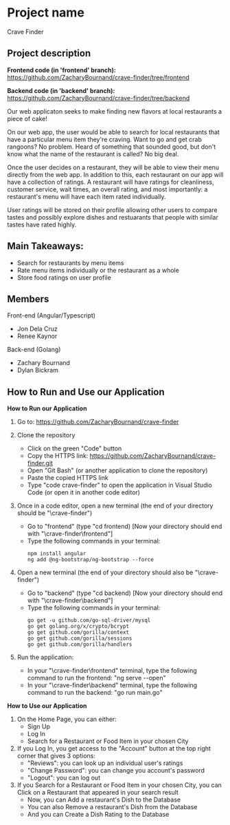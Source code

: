 # Project name
Crave Finder

## Project description
**Frontend code (in 'frontend' branch):**
https://github.com/ZacharyBournand/crave-finder/tree/frontend

**Backend code (in 'backend' branch):**
https://github.com/ZacharyBournand/crave-finder/tree/backend


Our web applicaton seeks to make finding new flavors at local restaurants a piece of cake!

On our web app, the user would be able to search for local restaurants that have a particular menu item they're craving. Want to go and get crab rangoons? No problem. Heard of something that sounded good, but don't know what the name of the restaurant is called? No big deal.

Once the user decides on a restaurant, they will be able to view their menu directly from the web app. In addition to this, each restaurant on our app will have a collection of ratings. A restaurant will have ratings for cleanliness, customer service, wait times, an overall rating, and most importantly: a restaurant's menu will have each item rated individually.

User ratings will be stored on their profile allowing other users to compare tastes and possibly explore dishes and restuarants that people with similar tastes have rated highly.

## Main Takeaways:
- Search for restaurants by menu items
- Rate menu items individually or the restaurant as a whole
- Store food ratings on user profile

## Members
Front-end (Angular/Typescript)
- Jon Dela Cruz
- Renee Kaynor

Back-end (Golang)
- Zachary Bournand
- Dylan Bickram

## How to Run and Use our Application
**How to Run our Application**
1. Go to: https://github.com/ZacharyBournand/crave-finder

2. Clone the repository
    - Click on the green "Code" button 
    - Copy the HTTPS link: https://github.com/ZacharyBournand/crave-finder.git
    - Open "Git Bash" (or another application to clone the repository)
    - Paste the copied HTTPS link
    - Type "code crave-finder" to open the application in Visual Studio Code (or open it in another code editor)

3. Once in a code editor, open a new terminal (the end of your directory should be "\crave-finder")
    - Go to "frontend" (type "cd frontend) [Now your directory should end with "\crave-finder\frontend"]
    - Type the following commands in your terminal:
        ```
        npm install angular
        ng add @ng-bootstrap/ng-bootstrap --force
        ```



4. Open a new terminal (the end of your directory should also be "\crave-finder")
    - Go to "backend" (type "cd backend) [Now your directory should end with "\crave-finder\backend"]
    - Type the following commands in your terminal:
        ```
        go get -u github.com/go-sql-driver/mysql
        go get golang.org/x/crypto/bcrypt
        go get github.com/gorilla/context
        go get github.com/gorilla/sessions
        go get github.com/gorilla/handlers
        ```
            
5. Run the application:
     - In your "\crave-finder\frontend" terminal, type the following command to run the frontend: "ng serve --open"
     - In your "\crave-finder\backend" terminal, type the following command to run the backend: "go run main.go"
     
**How to Use our Application**
1. On the Home Page, you can either:
     - Sign Up
     - Log In
     - Search for a Restaurant or Food Item in your chosen City
2. If you Log In, you get access to the "Account" button at the top right corner that gives 3 options:
     - "Reviews": you can look up an individual user's ratings
     - "Change Password": you can change you account's password
     - "Logout": you can log out 
3. If you Search for a Restaurant or Food Item in your chosen City, you can Click on a Restaurant that appeared in your search result
     - Now, you can Add a restaurant's Dish to the Database
     - You can also Remove a restaurant's Dish from the Database
     - And you can Create a Dish Rating to the Database
